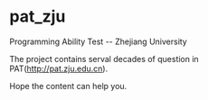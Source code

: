 pat_zju
=======

Programming Ability Test -- Zhejiang University


The project contains serval decades of question in PAT(http://pat.zju.edu.cn).

Hope the content can help you.
